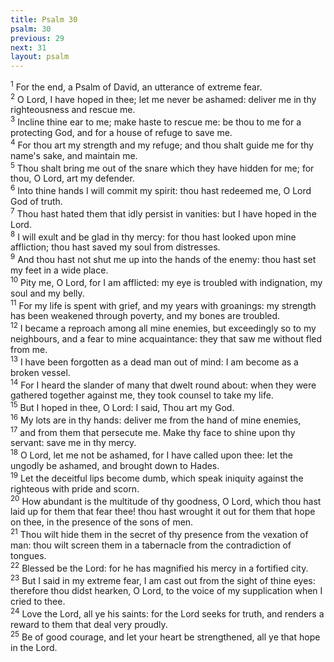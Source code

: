 ```yaml
---
title: Psalm 30
psalm: 30
previous: 29
next: 31
layout: psalm
---
```

<div class="psalm-verse"><sup class="verse-number">1</sup> For the end, a Psalm of David, an utterance of extreme fear. </div><div class="psalm-verse"><sup class="verse-number">2</sup> O Lord, I have hoped in thee; let me never be ashamed: deliver me in thy righteousness and rescue me. </div><div class="psalm-verse"><sup class="verse-number">3</sup> Incline thine ear to me; make haste to rescue me: be thou to me for a protecting God, and for a house of refuge to save me. </div><div class="psalm-verse"><sup class="verse-number">4</sup> For thou art my strength and my refuge; and thou shalt guide me for thy name's sake, and maintain me. </div><div class="psalm-verse"><sup class="verse-number">5</sup> Thou shalt bring me out of the snare which they have hidden for me; for thou, O Lord, art my defender. </div><div class="psalm-verse"><sup class="verse-number">6</sup> Into thine hands I will commit my spirit: thou hast redeemed me, O Lord God of truth. </div><div class="psalm-verse"><sup class="verse-number">7</sup> Thou hast hated them that idly persist in vanities: but I have hoped in the Lord. </div><div class="psalm-verse"><sup class="verse-number">8</sup> I will exult and be glad in thy mercy: for thou hast looked upon mine affliction; thou hast saved my soul from distresses. </div><div class="psalm-verse"><sup class="verse-number">9</sup> And thou hast not shut me up into the hands of the enemy: thou hast set my feet in a wide place. </div><div class="psalm-verse"><sup class="verse-number">10</sup> Pity me, O Lord, for I am afflicted: my eye is troubled with indignation, my soul and my belly. </div><div class="psalm-verse"><sup class="verse-number">11</sup> For my life is spent with grief, and my years with groanings: my strength has been weakened through poverty, and my bones are troubled. </div><div class="psalm-verse"><sup class="verse-number">12</sup> I became a reproach among all mine enemies, but exceedingly so to my neighbours, and a fear to mine acquaintance: they that saw me without fled from me. </div><div class="psalm-verse"><sup class="verse-number">13</sup> I have been forgotten as a dead man out of mind: I am become as a broken vessel. </div><div class="psalm-verse"><sup class="verse-number">14</sup> For I heard the slander of many that dwelt round about: when they were gathered together against me, they took counsel to take my life. </div><div class="psalm-verse"><sup class="verse-number">15</sup> But I hoped in thee, O Lord: I said, Thou art my God. </div><div class="psalm-verse"><sup class="verse-number">16</sup> My lots are in thy hands: deliver me from the hand of mine enemies, </div><div class="psalm-verse"><sup class="verse-number">17</sup> and from them that persecute me. Make thy face to shine upon thy servant: save me in thy mercy. </div><div class="psalm-verse"><sup class="verse-number">18</sup> O Lord, let me not be ashamed, for I have called upon thee: let the ungodly be ashamed, and brought down to Hades. </div><div class="psalm-verse"><sup class="verse-number">19</sup> Let the deceitful lips become dumb, which speak iniquity against the righteous with pride and scorn. </div><div class="psalm-verse"><sup class="verse-number">20</sup> How abundant is the multitude of thy goodness, O Lord, which thou hast laid up for them that fear thee! thou hast wrought it out for them that hope on thee, in the presence of the sons of men. </div><div class="psalm-verse"><sup class="verse-number">21</sup> Thou wilt hide them in the secret of thy presence from the vexation of man: thou wilt screen them in a tabernacle from the contradiction of tongues. </div><div class="psalm-verse"><sup class="verse-number">22</sup> Blessed be the Lord: for he has magnified his mercy in a fortified city. </div><div class="psalm-verse"><sup class="verse-number">23</sup> But I said in my extreme fear, I am cast out from the sight of thine eyes: therefore thou didst hearken, O Lord, to the voice of my supplication when I cried to thee. </div><div class="psalm-verse"><sup class="verse-number">24</sup> Love the Lord, all ye his saints: for the Lord seeks for truth, and renders a reward to them that deal very proudly. </div><div class="psalm-verse"><sup class="verse-number">25</sup> Be of good courage, and let your heart be strengthened, all ye that hope in the Lord. </div>